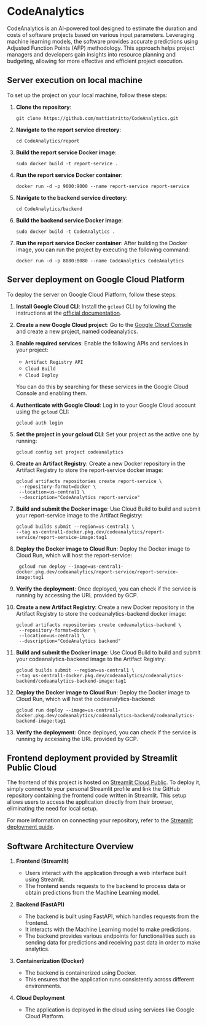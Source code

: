 # CodeAnalytics

CodeAnalytics is an AI-powered tool designed to estimate the duration and costs of software projects based on various input parameters. Leveraging machine learning models, the software provides accurate predictions using Adjusted Function Points (AFP) methodology. This approach helps project managers and developers gain insights into resource planning and budgeting, allowing for more effective and efficient project execution.

## Server execution on local machine

To set up the project on your local machine, follow these steps:

1. **Clone the repository**:

   ```
   git clone https://github.com/mattiatritto/CodeAnalytics.git
   ```
   
   
2. **Navigate to the report service directory**:

   ```
   cd CodeAnalytics/report
   ```

3. **Build the report service Docker image**:

   ```
   sudo docker build -t report-service .
   ```

4. **Run the report service Docker container**:

   ```
   docker run -d -p 9000:9000 --name report-service report-service
   ```
   
5. **Navigate to the backend service directory**:

   ```
   cd CodeAnalytics/backend
   ```

6. **Build the backend service Docker image**:

   ```
   sudo docker build -t CodeAnalytics .
   ```

7. **Run the report service Docker container**: After building the Docker image, you can run the project by executing the following command:

   ```
   docker run -d -p 8080:8080 --name CodeAnalytics CodeAnalytics
   ```

## Server deployment on Google Cloud Platform

To deploy the server on Google Cloud Platform, follow these steps:

1. **Install Google Cloud CLI**:
   Install the `gcloud` CLI by following the instructions at the [official documentation](https://cloud.google.com/sdk/docs/install).

2. **Create a new Google Cloud project**:
   Go to the [Google Cloud Console](https://console.cloud.google.com/) and create a new project, named codeanalytics.

3. **Enable required services**:
   Enable the following APIs and services in your project:
   
   - `Artifact Registry API`
   - `Cloud Build`
   - `Cloud Deploy`

   You can do this by searching for these services in the Google Cloud Console and enabling them.

4. **Authenticate with Google Cloud**:
   Log in to your Google Cloud account using the `gcloud` CLI:

   ```
   gcloud auth login
   ```
   
5. **Set the project in your gcloud CLI**:
   Set your project as the active one by running:

   ```
   gcloud config set project codeanalytics
   ```

6. **Create an Artifact Registry**:
   Create a new Docker repository in the Artifact Registry to store the report-service docker image:

   ```
   gcloud artifacts repositories create report-service \
    --repository-format=docker \
    --location=us-central1 \
    --description="CodeAnalytics report-service"
   ```

7. **Build and submit the Docker image**: 
   Use Cloud Build to build and submit your report-service image to the Artifact Registry:

   ```
   gcloud builds submit --region=us-central1 \
   --tag us-central1-docker.pkg.dev/codeanalytics/report-service/report-service-image:tag1
   ```

8. **Deploy the Docker image to Cloud Run**: 
   Deploy the Docker image to Cloud Run, which will host the report-service:

   ```
    gcloud run deploy --image=us-central1-docker.pkg.dev/codeanalytics/report-service/report-service-image:tag1
   ```

9. **Verify the deployment**: 
   Once deployed, you can check if the service is running by accessing the URL provided by GCP.

10. **Create a new Artifact Registry**:
   Create a new Docker repository in the Artifact Registry to store the codeanalytics-backend docker image:

      ```
      gcloud artifacts repositories create codeanalytics-backend \
       --repository-format=docker \
       --location=us-central1 \
       --description="CodeAnalytics backend"
      ```

11. **Build and submit the Docker image**: 
   Use Cloud Build to build and submit your codeanalytics-backend image to the Artifact Registry:

      ```
      gcloud builds submit --region=us-central1 \
      --tag us-central1-docker.pkg.dev/codeanalytics/codeanalytics-backend/codeanalytics-backend-image:tag1
      ```
   
12. **Deploy the Docker image to Cloud Run**: 
   Deploy the Docker image to Cloud Run, which will host the codeanalytics-backend:
   
      ```
      gcloud run deploy --image=us-central1-docker.pkg.dev/codeanalytics/codeanalytics-backend/codeanalytics-backend-image:tag1
      ```

13. **Verify the deployment**: 
   Once deployed, you can check if the service is running by accessing the URL provided by GCP.


## Frontend deployment provided by Streamlit Public Cloud

The frontend of this project is hosted on [Streamlit Cloud Public](https://streamlit.io/cloud). To deploy it, simply connect to your personal Streamlit profile and link the GitHub repository containing the frontend code written in Streamlit. This setup allows users to access the application directly from their browser, eliminating the need for local setup.

For more information on connecting your repository, refer to the [Streamlit deployment guide](https://docs.streamlit.io/deploy).


## Software Architecture Overview

1. **Frontend (Streamlit)**
   - Users interact with the application through a web interface built using Streamlit.
   - The frontend sends requests to the backend to process data or obtain predictions from the Machine Learning model.

2. **Backend (FastAPI)**
   - The backend is built using FastAPI, which handles requests from the frontend.
   - It interacts with the Machine Learning model to make predictions.
   - The backend provides various endpoints for functionalities such as sending data for predictions and receiving past data in order to make analytics.

3. **Containerization (Docker)**
   - The backend is containerized using Docker.
   - This ensures that the application runs consistently across different environments.

4. **Cloud Deployment**
   - The application is deployed in the cloud using services like Google Cloud Platform.